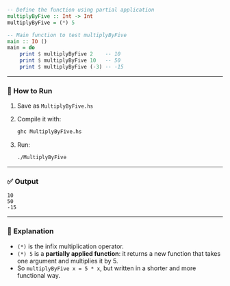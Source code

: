 ```haskell
-- Define the function using partial application
multiplyByFive :: Int -> Int
multiplyByFive = (*) 5

-- Main function to test multiplyByFive
main :: IO ()
main = do
    print $ multiplyByFive 2    -- 10
    print $ multiplyByFive 10   -- 50
    print $ multiplyByFive (-3) -- -15
```

---

### 🔧 How to Run

1. Save as `MultiplyByFive.hs`
2. Compile it with:

   ```bash
   ghc MultiplyByFive.hs
   ```
3. Run:

   ```bash
   ./MultiplyByFive
   ```

---

### ✅ Output

```
10
50
-15
```

---

### 🧠 Explanation

* `(*)` is the infix multiplication operator.
* `(*) 5` is a **partially applied function**: it returns a new function that takes one argument and multiplies it by 5.
* So `multiplyByFive x = 5 * x`, but written in a shorter and more functional way.
